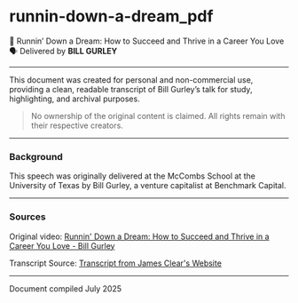 
# runnin-down-a-dream_pdf

📄 Runnin’ Down a Dream: How to Succeed and Thrive in a Career You Love
🗣️ Delivered by **BILL GURLEY**

---

This document was created for personal and non-commercial use, providing a clean, readable transcript of Bill Gurley’s talk for study, highlighting, and archival purposes.

> No ownership of the original content is claimed. 
> All rights remain with their respective creators.

---

### Background

This speech was originally delivered at the McCombs School at the University of Texas by Bill Gurley, a venture capitalist at Benchmark Capital.

---

### Sources

Original video: [Runnin' Down a Dream: How to Succeed and Thrive in a Career You Love - Bill Gurley](https://youtu.be/xmYekD6-PZ8?si=V7g1VLphjblkQmNP)

Transcript Source: [Transcript from James Clear's Website](https://jamesclear.com/great-speeches/runnin-down-a-dream-by-bill-gurley)


---
Document compiled July 2025
